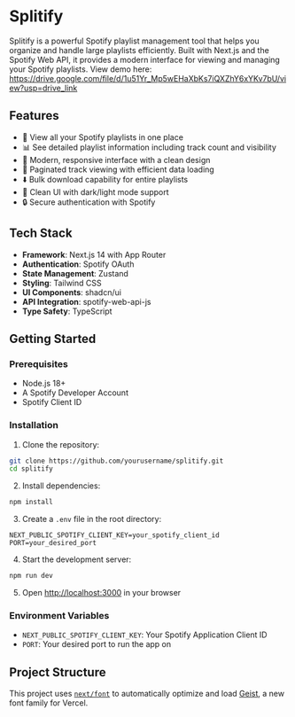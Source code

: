 # Splitify

Splitify is a powerful Spotify playlist management tool that helps you organize and handle large playlists efficiently. Built with Next.js and the Spotify Web API, it provides a modern interface for viewing and managing your Spotify playlists.
View demo here: https://drive.google.com/file/d/1u51Yr_Mp5wEHaXbKs7iQXZhY6xYKv7bU/view?usp=drive_link

## Features

- 🎵 View all your Spotify playlists in one place
- 📊 See detailed playlist information including track count and visibility
- 📱 Modern, responsive interface with a clean design
- 🔄 Paginated track viewing with efficient data loading
- ⬇️ Bulk download capability for entire playlists
- 🎨 Clean UI with dark/light mode support
- 🔒 Secure authentication with Spotify

## Tech Stack

- **Framework**: Next.js 14 with App Router
- **Authentication**: Spotify OAuth
- **State Management**: Zustand
- **Styling**: Tailwind CSS
- **UI Components**: shadcn/ui
- **API Integration**: spotify-web-api-js
- **Type Safety**: TypeScript

## Getting Started

### Prerequisites

- Node.js 18+ 
- A Spotify Developer Account
- Spotify Client ID

### Installation

1. Clone the repository:
```bash
git clone https://github.com/yourusername/splitify.git
cd splitify
```

2. Install dependencies:
```bash
npm install
```

3. Create a `.env` file in the root directory:
```env
NEXT_PUBLIC_SPOTIFY_CLIENT_KEY=your_spotify_client_id
PORT=your_desired_port
```

4. Start the development server:
```bash
npm run dev
```

5. Open [http://localhost:3000](http://localhost:3000) in your browser

### Environment Variables

- `NEXT_PUBLIC_SPOTIFY_CLIENT_KEY`: Your Spotify Application Client ID
- `PORT`: Your desired port to run the app on

## Project Structure

This project uses [`next/font`](https://nextjs.org/docs/app/building-your-application/optimizing/fonts) to automatically optimize and load [Geist](https://vercel.com/font), a new font family for Vercel.
